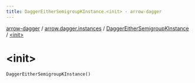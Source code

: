```yaml
---
title: DaggerEitherSemigroupKInstance.<init> - arrow-dagger
---
```


[arrow-dagger](../../index.html) / [arrow.dagger.instances](../index.html) / [DaggerEitherSemigroupKInstance](index.html) / [&lt;init&gt;](./-init-.html)

# &lt;init&gt;

`DaggerEitherSemigroupKInstance()`
